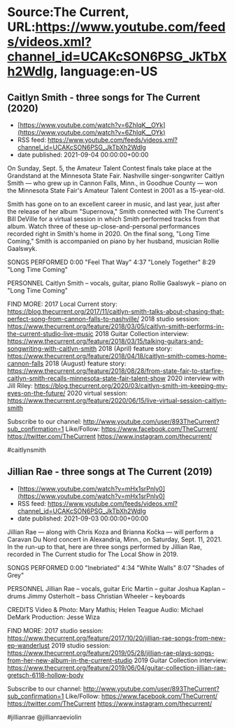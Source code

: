 # Source:The Current, URL:https://www.youtube.com/feeds/videos.xml?channel_id=UCAKcSON6PSG_JkTbXh2WdIg, language:en-US

## Caitlyn Smith - three songs for The Current (2020)
 - [https://www.youtube.com/watch?v=6ZhIqK__OYk](https://www.youtube.com/watch?v=6ZhIqK__OYk)
 - RSS feed: https://www.youtube.com/feeds/videos.xml?channel_id=UCAKcSON6PSG_JkTbXh2WdIg
 - date published: 2021-09-04 00:00:00+00:00

On Sunday, Sept. 5, the Amateur Talent Contest finals take place at the Grandstand at the Minnesota State Fair. Nashville singer-songwriter Caitlyn Smith — who grew up in Cannon Falls, Minn., in Goodhue County — won the Minnesota State Fair's Amateur Talent Contest in 2001 as a 15-year-old. 

Smith has gone on to an excellent career in music, and last year, just after the release of her album "Supernova," Smith connected with The Current's Bill DeVille for a virtual session in which Smith performed tracks from that album. Watch three of these up-close-and-personal performances recorded right in Smith's home in 2020. On the final song, "Long Time Coming," Smith is accompanied on piano by her husband, musician Rollie Gaalswyk.

SONGS PERFORMED
0:00 "Feel That Way"
4:37 "Lonely Together"
8:29 "Long Time Coming"

PERSONNEL
Caitlyn Smith – vocals, guitar, piano
Rollie Gaalswyk – piano on "Long Time Coming"

FIND MORE:
2017 Local Current story:
https://blog.thecurrent.org/2017/11/caitlyn-smith-talks-about-chasing-that-perfect-song-from-cannon-falls-to-nashville/
2018 studio session: https://www.thecurrent.org/feature/2018/03/05/caitlyn-smith-performs-in-the-current-studio-live-music
2018 Guitar Collection interview:
https://www.thecurrent.org/feature/2018/03/15/talking-guitars-and-songwriting-with-caitlyn-smith
2018 (April) feature story:
https://www.thecurrent.org/feature/2018/04/18/caitlyn-smith-comes-home-cannon-falls
2018 (August) feature story:
https://www.thecurrent.org/feature/2018/08/28/from-state-fair-to-starfire-caitlyn-smith-recalls-minnesota-state-fair-talent-show
2020 interview with Jill Riley: https://blog.thecurrent.org/2020/03/caitlyn-smith-im-keeping-my-eyes-on-the-future/
2020 virtual session:
https://www.thecurrent.org/feature/2020/06/15/live-virtual-session-caitlyn-smith

Subscribe to our channel:
http://www.youtube.com/user/893TheCurrent?sub_confirmation=1
Like/Follow:
https://www.facebook.com/TheCurrent/
https://twitter.com/TheCurrent
https://www.instagram.com/thecurrent/

#caitlynsmith

## Jillian Rae - three songs at The Current (2019)
 - [https://www.youtube.com/watch?v=mHx1srPnly0](https://www.youtube.com/watch?v=mHx1srPnly0)
 - RSS feed: https://www.youtube.com/feeds/videos.xml?channel_id=UCAKcSON6PSG_JkTbXh2WdIg
 - date published: 2021-09-03 00:00:00+00:00

Jillian Rae — along with Chris Koza and Brianna Kočka — will perform a Caravan Du Nord concert in Alexandria, Minn., on Saturday, Sept. 11, 2021. In the run-up to that, here are three songs performed by Jillian Rae, recorded in The Current studio for The Local Show in 2019.

SONGS PERFORMED
0:00 "Inebriated"
4:34 "White Walls"
8:07 "Shades of Grey"

PERSONNEL
Jillian Rae – vocals, guitar
Eric Martin – guitar
Joshua Kaplan – drums
Jimmy Osterholt – bass
Christian Wheeler – keyboards

CREDITS
Video & Photo: Mary Mathis; Helen Teague
Audio: Michael DeMark
Production: Jesse Wiza

FIND MORE:
2017 studio session: https://www.thecurrent.org/feature/2017/10/20/jillian-rae-songs-from-new-ep-wanderlust
2019 studio session: https://www.thecurrent.org/feature/2019/05/28/jillian-rae-plays-songs-from-her-new-album-in-the-current-studio
2019 Guitar Collection interview:
https://www.thecurrent.org/feature/2019/06/04/guitar-collection-jillian-rae-gretsch-6118-hollow-body

Subscribe to our channel:
http://www.youtube.com/user/893TheCurrent?sub_confirmation=1
Like/Follow:
https://www.facebook.com/TheCurrent/
https://twitter.com/TheCurrent
https://www.instagram.com/thecurrent/

#jillianrae  @jillianraeviolin

